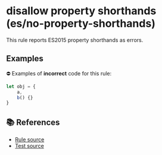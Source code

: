 # disallow property shorthands (es/no-property-shorthands)

This rule reports ES2015 property shorthands as errors.

## Examples

⛔ Examples of **incorrect** code for this rule:

```js
let obj = {
    a,
    b() {}
}
```

## 📚 References

- [Rule source](../../lib/rules/no-property-shorthands.js)
- [Test source](../../tests/lib/rules/no-property-shorthands.js)
